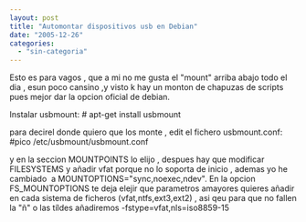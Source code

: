 ```yaml
---
layout: post
title: "Automontar dispositivos usb en Debian"
date: "2005-12-26"
categories: 
  - "sin-categoria"
---
```


Esto es para vagos , que a mi no me gusta el "mount" arriba abajo todo el dia , esun poco cansino ,y visto k hay un monton de chapuzas de scripts pues mejor dar la opcion oficial de debian.

Instalar usbmount: # apt-get install usbmount

para decirel donde quiero que los monte , edit el fichero usbmount.conf: #pico /etc/usbmount/usbmount.conf

y en la seccion MOUNTPOINTS lo elijo , despues hay que modificar FILESYSTEMS y añadir vfat porque no lo soporta de inicio , ademas yo he cambiado  a MOUNTOPTIONS="sync,noexec,ndev". En la opcion FS\_MOUNTOPTIONS te deja elejir que parametros amayores quieres añadir en cada sistema de ficheros (vfat,ntfs,ext3,ext2) , asi qeu para que no fallen la "ñ" o las tíldes añadiremos -fstype=vfat,nls=iso8859-15
